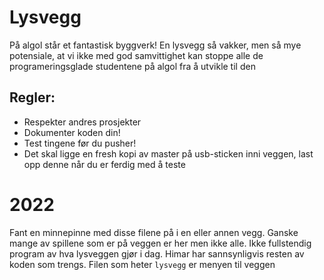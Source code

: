 # Lysvegg
På algol står et fantastisk byggverk! En lysvegg så vakker, men så mye potensiale, at vi ikke med god samvittighet kan stoppe alle de programeringsglade studentene på algol fra å utvikle til den

## Regler:
- Respekter andres prosjekter
- Dokumenter koden din!
- Test tingene før du pusher!
- Det skal ligge en fresh kopi av master på usb-sticken inni veggen, last opp denne når du er ferdig med å teste

# 2022
Fant en minnepinne med disse filene på i en eller annen vegg. Ganske mange av spillene som er på veggen er her men ikke alle. Ikke fullstendig program av hva lysveggen gjør i dag. Himar har sannsynligvis resten av koden som trengs. Filen som heter `lysvegg` er menyen til veggen
